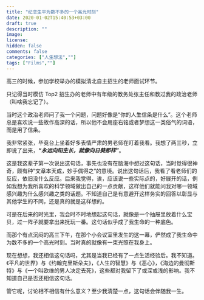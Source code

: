 ```yaml
---
title: "纪念生平为数不多的一个高光时刻"
date: 2020-01-02T15:40:53+03:00
draft: true
description: ""
image: 
license: 
hidden: false
comments: false
categories: ["人生想法",""]
tags: ["Films",""]
---
```


高三的时候，参加学校举办的模拟清北自主招生的老师面试环节。

只记得当时模仿 Top2 招生办的老师中有年级的教务处张主任和教过我的政治老师（叫啥我忘记了）。

当时这个政治老师问了我一个问题，问题好像是“你的人生信条是什么”。这个老师总是喜欢说一些故作高深的话，所以他不会用座右铭或者梦想这一类俗气的词语，而是用了信条。

我非常紧张，毕竟台上坐着好多表情严肃的男老师在盯着我看。我想了两三秒，立即说了出来，***“永远向阳生长，就像向日葵那样”***。

这是我这辈子第一次说出这句话，事先也没有在脑海中想过这句话，当时觉得很神奇，颇有种“文章本天成，妙手偶得之”的意境。说出这句话后，我看了看老师们的反应，依旧没什么反应。后来我觉得，诶，应该说一些实际点的，好展开的话，例如我想为我所喜欢的科学领域做出自己的一点贡献，这样他们就能问我对哪一领域感兴趣为什么感兴趣之类的话题。不知道自己是有意避开这样务实的回答以彰显与其他学生的不同，还是真的就是这样想的。

可是在后来的时光里，我会时不时地想起这句话，就像是一个抽屉里放着什么宝贝，过一阵子就要拿出来抚玩一番。这句话似乎成了我生命的一种底色。

而那个有点沉闷的高三下午，在那个小会议室里发生的这一幕，俨然成了我生命中为数不多的一个高光时刻。当时真的就像有一束光照在我身上。

现在想想，我还相信这句话吗，尤其是当我已经有了一点生活经验后。我不知道。《平凡的世界》与《约翰克里斯朵夫》，《人生的智慧》与《恶心》，《海边的曼彻斯特》与《一个叫欧维的男人决定去死》，这些都对我留下了或深或浅的影响。我不知道自己是否还相信这句话。

管它呢，讨论相不相信有什么意义？至少我清楚一点，这句话会伴随我一生。
